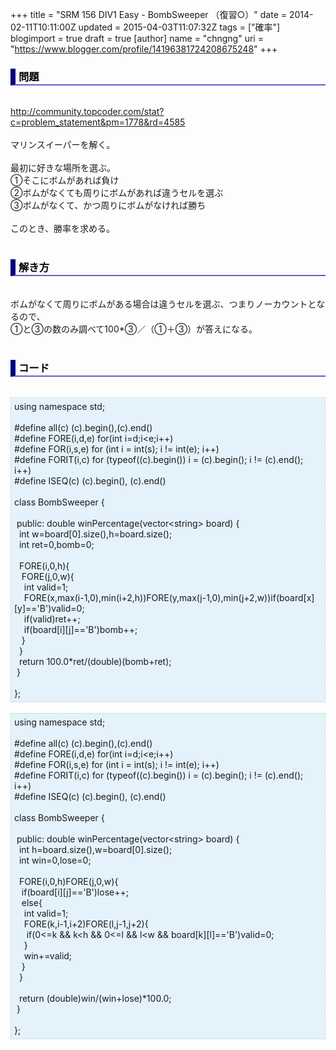 +++
title = "SRM 156 DIV1 Easy - BombSweeper （復習○）"
date = 2014-02-11T10:11:00Z
updated = 2015-04-03T11:07:32Z
tags = ["確率"]
blogimport = true
draft = true
[author]
	name = "chngng"
	uri = "https://www.blogger.com/profile/14196381724208675248"
+++

<div dir="ltr" style="text-align: left;" trbidi="on"><h3 style="border-bottom: 2px solid slateblue; border-left: 8px solid navy; color: black; padding: 0px 0px 1px 5px;">問題 </h3><br /><a href="http://community.topcoder.com/stat?c=problem_statement&amp;pm=1778&amp;rd=4585" target="_blank">http://community.topcoder.com/stat?c=problem_statement&amp;pm=1778&amp;rd=4585</a><br /><br />マリンスイーパーを解く。<br /><br />最初に好きな場所を選ぶ。<br />①そこにボムがあれば負け<br />②ボムがなくても周りにボムがあれば違うセルを選ぶ<br />③ボムがなくて、かつ周りにボムがなければ勝ち<br /><br />このとき、勝率を求める。<br /><br /><h3 style="border-bottom: 2px solid slateblue; border-left: 8px solid navy; color: black; padding: 0px 0px 1px 5px;">解き方 </h3><br />ボムがなくて周りにボムがある場合は違うセルを選ぶ、つまりノーカウントとなるので、<br />①と③の数のみ調べて100*③／（①＋③）が答えになる。<br /><br /><h3 style="border-bottom: 2px solid slateblue; border-left: 8px solid navy; color: black; padding: 0px 0px 1px 5px;">コード </h3><br /><div style="background-color: #e3f2fb; border: 1px dotted #CCCCCC; padding: 5px;">using namespace std;<br /><br />#define all(c) (c).begin(),(c).end()<br />#define FORE(i,d,e) for(int i=d;i&lt;e;i++)<br />#define FOR(i,s,e) for (int i = int(s); i != int(e); i++)<br />#define FORIT(i,c) for (typeof((c).begin()) i = (c).begin(); i != (c).end(); i++)<br />#define ISEQ(c) (c).begin(), (c).end()<br /><br />class BombSweeper {<br /><br /><span class="Apple-tab-span" style="white-space: pre;"> </span>public: double winPercentage(vector&lt;string&gt; board) {<br /><span class="Apple-tab-span" style="white-space: pre;">  </span>int w=board[0].size(),h=board.size();<br /><span class="Apple-tab-span" style="white-space: pre;">  </span>int ret=0,bomb=0;<br /><br /><span class="Apple-tab-span" style="white-space: pre;">  </span>FORE(i,0,h){<br /><span class="Apple-tab-span" style="white-space: pre;">   </span>FORE(j,0,w){<br /><span class="Apple-tab-span" style="white-space: pre;">    </span>int valid=1;<br /><span class="Apple-tab-span" style="white-space: pre;">    </span>FORE(x,max(i-1,0),min(i+2,h))FORE(y,max(j-1,0),min(j+2,w))if(board[x][y]=='B')valid=0;<br /><span class="Apple-tab-span" style="white-space: pre;">    </span>if(valid)ret++;<br /><span class="Apple-tab-span" style="white-space: pre;">    </span>if(board[i][j]=='B')bomb++;<br /><span class="Apple-tab-span" style="white-space: pre;">   </span>}<br /><span class="Apple-tab-span" style="white-space: pre;">  </span>}<br /><span class="Apple-tab-span" style="white-space: pre;">  </span>return 100.0*ret/(double)(bomb+ret);<br /><span class="Apple-tab-span" style="white-space: pre;"> </span>}<br /><br />};</div><br /><div style="background-color: #e3f2fb; border: 1px dotted #CCCCCC; padding: 5px;">using namespace std;<br /><br />#define all(c) (c).begin(),(c).end()<br />#define FORE(i,d,e) for(int i=d;i&lt;e;i++)<br />#define FOR(i,s,e) for (int i = int(s); i != int(e); i++)<br />#define FORIT(i,c) for (typeof((c).begin()) i = (c).begin(); i != (c).end(); i++)<br />#define ISEQ(c) (c).begin(), (c).end()<br /><br />class BombSweeper {<br /><br /><span class="Apple-tab-span" style="white-space: pre;"> </span>public: double winPercentage(vector&lt;string&gt; board) {<br /><span class="Apple-tab-span" style="white-space: pre;">  </span>int h=board.size(),w=board[0].size();<br /><span class="Apple-tab-span" style="white-space: pre;">  </span>int win=0,lose=0;<br /><br /><span class="Apple-tab-span" style="white-space: pre;">  </span>FORE(i,0,h)FORE(j,0,w){<br /><span class="Apple-tab-span" style="white-space: pre;">   </span>if(board[i][j]=='B')lose++;<br /><span class="Apple-tab-span" style="white-space: pre;">   </span>else{<br /><span class="Apple-tab-span" style="white-space: pre;">    </span>int valid=1;<br /><span class="Apple-tab-span" style="white-space: pre;">    </span>FORE(k,i-1,i+2)FORE(l,j-1,j+2){<br /><span class="Apple-tab-span" style="white-space: pre;">     </span>if(0&lt;=k &amp;&amp; k&lt;h &amp;&amp; 0&lt;=l &amp;&amp; l&lt;w &amp;&amp; board[k][l]=='B')valid=0;<br /><span class="Apple-tab-span" style="white-space: pre;">    </span>}<br /><span class="Apple-tab-span" style="white-space: pre;">    </span>win+=valid;<br /><span class="Apple-tab-span" style="white-space: pre;">   </span>}<br /><span class="Apple-tab-span" style="white-space: pre;">  </span>}<br /><br /><span class="Apple-tab-span" style="white-space: pre;">  </span>return (double)win/(win+lose)*100.0;<br /><span class="Apple-tab-span" style="white-space: pre;"> </span>}<br /><br />};</div></div>
